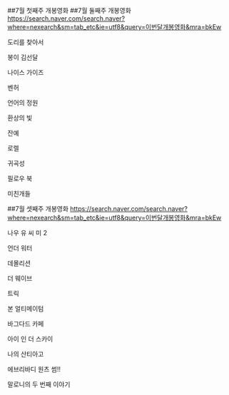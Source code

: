 ##7월 첫째주 개봉영화
##7월 둘째주 개봉영화
https://search.naver.com/search.naver?where=nexearch&sm=tab_etc&ie=utf8&query=이번달개봉영화&mra=bkEw

도리를 찾아서

봉이 김선달

나이스 가이즈

벤허

언어의 정원

환상의 빛

잔예

로렐

귀곡성

필로우 북

미친개들

##7월 셋째주 개봉영화
https://search.naver.com/search.naver?where=nexearch&sm=tab_etc&ie=utf8&query=이번달개봉영화&mra=bkEw

나우 유 씨 미 2

언더 워터

데몰리션

더 웨이브

트릭

본 얼티메이텀

바그다드 카페

아이 인 더 스카이

나의 산티아고

에브리바디 원츠 썸!!

말로니의 두 번째 이야기

